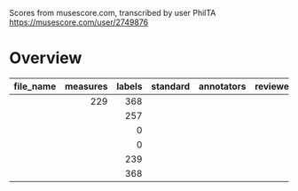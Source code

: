 Scores from musescore.com, transcribed by user PhilTA https://musescore.com/user/2749876


# Overview
|file_name|measures|labels|standard|annotators|reviewers|
|---------|-------:|-----:|--------|----------|---------|
|         |     229|   368|        |          |         |
|         |        |   257|        |          |         |
|         |        |     0|        |          |         |
|         |        |     0|        |          |         |
|         |        |   239|        |          |         |
|         |        |   368|        |          |         |
